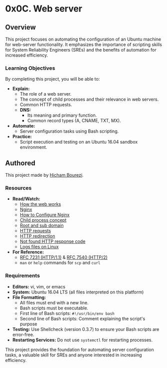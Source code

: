 # 0x0C. Web server 
## Overview

This project focuses on automating the configuration of an Ubuntu machine for web-server functionality. It emphasizes the importance of scripting skills for System Reliability Engineers (SREs) and the benefits of automation for increased efficiency.

### Learning Objectives

By completing this project, you will be able to:

* **Explain:**
    * The role of a web server.
    * The concept of child processes and their relevance in web servers.
    * Common HTTP requests.
    * **DNS:**
        * Its meaning and primary function.
        * Common record types (A, CNAME, TXT, MX).
* **Automate:**
    * Server configuration tasks using Bash scripting.
* **Practice:**
    * Script execution and testing on an Ubuntu 16.04 sandbox environment.

## Authored

This project made by [Hicham Bourezi](https://github.com/Dragonkuro2).

### Resources

* **Read/Watch:**
    * [How the web works](https://developer.mozilla.org/en-US/docs/Learn/Getting_started_with_the_web/How_the_Web_works)
    * [Nginx](https://en.wikipedia.org/wiki/Nginx)
    * [How to Configure Nginx](https://www.digitalocean.com/community/tutorials/how-to-set-up-nginx-server-blocks-virtual-hosts-on-ubuntu-16-04)
    * [Child process concept](https://www.gnu.org/software/libc/manual/html_node/Processes.html#Processes)
    * [Root and sub domain](https://landingi.com/help/domains-vs-subdomains/)
    * [HTTP requests](https://www.tutorialspoint.com/http/http_methods.htm)
    * [HTTP redirection](https://moz.com/learn/seo/redirection)
    * [Not found HTTP response code](https://en.wikipedia.org/wiki/HTTP_404)
    * [Logs files on Linux](https://www.cyberciti.biz/faq/ubuntu-linux-gnome-system-log-viewer/)
* **For Reference:**
    * [RFC 7231 (HTTP/1.1)](https://datatracker.ietf.org/doc/html/rfc7231) & [RFC 7540 (HTTP/2)](https://datatracker.ietf.org/doc/html/rfc7540)
    * `man` or `help` commands for `scp` and `curl`

### Requirements

* **Editors:** vi, vim, or emacs
* **System:** Ubuntu 16.04 LTS (all files interpreted on this platform)
* **File Formatting:**
    * All files must end with a new line.
    * Bash scripts must be executable.
    * First line of Bash scripts: `#!/usr/bin/env bash`
    * Second line of Bash scripts: Comment explaining the script's purpose
* **Testing:** Use Shellcheck (version 0.3.7) to ensure your Bash scripts are error-free.
* **Restarting Services:** Do not use `systemctl` for restarting processes.

This project provides the foundation for automating server configuration tasks, a valuable skill for SREs and anyone interested in increasing efficiency.
